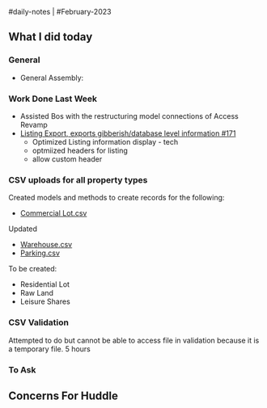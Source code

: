 #daily-notes | #February-2023

## What I did today


### General

- General Assembly: 

### Work Done Last Week
- Assisted Bos with the restructuring model connections of Access Revamp
-  [Listing Export, exports gibberish/database level information #171](https://github.com/resonate-dev/saturn/issues/171)
	- Optimized Listing information display - tech
	- optmiized headers for listing
	- allow custom header

### CSV uploads for all property types
Created models and methods to create records for the following:
- [Commercial Lot.csv](https://resonateasia.monday.com/protected_static/11518469/resources/756916616/Commercial%20Lot.csv)

Updated 
-   [Warehouse.csv](https://resonateasia.monday.com/protected_static/11518469/resources/744571999/Warehouse.csv)
-   [Parking.csv](https://resonateasia.monday.com/protected_static/11518469/resources/744572000/Parking.csv)

To be created:

-   Residential Lot
-   Raw Land
-   Leisure Shares

### CSV Validation
Attempted to do but cannot be able to access file in validation because it is a temporary file. 5 hours

### To Ask


## Concerns For Huddle

